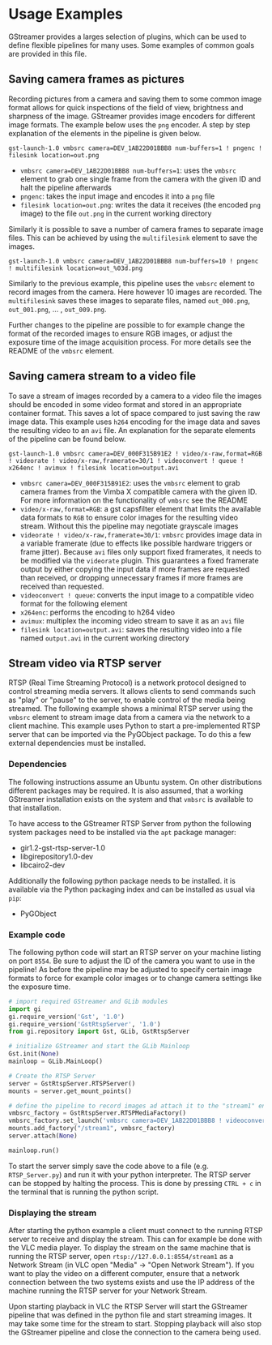 # Usage Examples

GStreamer provides a larges selection of plugins, which can be used to define flexible pipelines for
many uses. Some examples of common goals are provided in this file.

## Saving camera frames as pictures

Recording pictures from a camera and saving them to some common image format allows for quick
inspections of the field of view, brightness and sharpness of the image. GStreamer provides image
encoders for different image formats. The example below uses the `png` encoder. A step by step
explanation of the elements in the pipeline is given below.
```
gst-launch-1.0 vmbsrc camera=DEV_1AB22D01BBB8 num-buffers=1 ! pngenc ! filesink location=out.png
```

- `vmbsrc camera=DEV_1AB22D01BBB8 num-buffers=1`: uses the `vmbsrc` element to grab one single frame
  from the camera with the given ID and halt the pipeline afterwards
- `pngenc`: takes the input image and encodes it into a `png` file
- `filesink location=out.png`: writes the data it receives (the encoded `png` image) to the file
  `out.png` in the current working directory

Similarly it is possible to save a number of camera frames to separate image files. This can be
achieved by using the `multifilesink` element to save the images.
```
gst-launch-1.0 vmbsrc camera=DEV_1AB22D01BBB8 num-buffers=10 ! pngenc ! multifilesink location=out_%03d.png
```

Similarly to the previous example, this pipeline uses the `vmbsrc` element to record images from the
camera. Here however 10 images are recorded. The `multifilesink` saves these images to separate
files, named `out_000.png`, `out_001.png`, ... , `out_009.png`.

Further changes to the pipeline are possible to for example change the format of the recorded images
to ensure RGB images, or adjust the exposure time of the image acquisition process. For more details
see the README of the `vmbsrc` element.

## Saving camera stream to a video file

To save a stream of images recorded by a camera to a video file the images should be encoded in some
video format and stored in an appropriate container format. This saves a lot of space compared to
just saving the raw image data. This example uses `h264` encoding for the image data and saves the
resulting video to an `avi` file. An explanation for the separate elements of the pipeline can be
found below.
```
gst-launch-1.0 vmbsrc camera=DEV_000F315B91E2 ! video/x-raw,format=RGB ! videorate ! video/x-raw,framerate=30/1 ! videoconvert ! queue ! x264enc ! avimux ! filesink location=output.avi
```

- `vmbsrc camera=DEV_000F315B91E2`: uses the `vmbsrc` element to grab camera frames from the Vimba X
  compatible camera with the given ID. For more information on the functionality of `vmbsrc` see the
  README
- `video/x-raw,format=RGB`: a gst capsfilter element that limits the available data formats to `RGB`
  to ensure color images for the resulting video stream. Without this the pipeline may negotiate
  grayscale images
- `videorate ! video/x-raw,framerate=30/1`: `vmbsrc` provides image data in a variable framerate
  (due to effects like possible hardware triggers or frame jitter). Because `avi` files only support
  fixed framerates, it needs to be modified via the `videorate` plugin. This guarantees a fixed
  framerate output by either copying the input data if more frames are requested than received, or
  dropping unnecessary frames if more frames are received than requested.
- `videoconvert ! queue`: converts the input image to a compatible video format for the following
  element
- `x264enc`: performs the encoding to h264 video
- `avimux`: multiplex the incoming video stream to save it as an `avi` file
- `filesink location=output.avi`: saves the resulting video into a file named `output.avi` in the
  current working directory

## Stream video via RTSP server

RTSP (Real Time Streaming Protocol) is a network protocol designed to control streaming media
servers. It allows clients to send commands such as "play" or "pause" to the server, to enable
control of the media being streamed. The following example shows a minimal RTSP server using the
`vmbsrc` element to stream image data from a camera via the network to a client machine. This
example uses Python to start a pre-implemented RTSP server that can be imported via the PyGObject
package. To do this a few external dependencies must be installed.

### Dependencies

The following instructions assume an Ubuntu system. On other distributions different packages may be
required. It is also assumed, that a working GStreamer installation exists on the system and that
`vmbsrc` is available to that installation.

To have access to the GStreamer RTSP Server from python the following system packages need to be
installed via the `apt` package manager:
- gir1.2-gst-rtsp-server-1.0
- libgirepository1.0-dev
- libcairo2-dev

Additionally the following python package needs to be installed. it is available via the Python
packaging index and can be installed as usual via `pip`:
- PyGObject

### Example code

The following python code will start an RTSP server on your machine listing on port `8554`. Be sure
to adjust the ID of the camera you want to use in the pipeline! As before the pipeline may be
adjusted to specify certain image formats to force for example color images or to change camera
settings like the exposure time.

```python
# import required GStreamer and GLib modules
import gi
gi.require_version('Gst', '1.0')
gi.require_version('GstRtspServer', '1.0')
from gi.repository import Gst, GLib, GstRtspServer

# initialize GStreamer and start the GLib Mainloop
Gst.init(None)
mainloop = GLib.MainLoop()

# Create the RTSP Server
server = GstRtspServer.RTSPServer()
mounts = server.get_mount_points()

# define the pipeline to record images ad attach it to the "stream1" endpoint
vmbsrc_factory = GstRtspServer.RTSPMediaFactory()
vmbsrc_factory.set_launch('vmbsrc camera=DEV_1AB22D01BBB8 ! videoconvert ! x264enc speed-preset=ultrafast tune=zerolatency ! rtph264pay name=pay0')
mounts.add_factory("/stream1", vmbsrc_factory)
server.attach(None)

mainloop.run()
```

To start the server simply save the code above to a file (e.g. `RTSP_Server.py`) and run it with
your python interpreter. The RTSP server can be stopped by halting the process. This is done by
pressing `CTRL + c` in the terminal that is running the python script.

### Displaying the stream

After starting the python example a client must connect to the running RTSP server to receive and
display the stream. This can for example be done with the VLC media player. To display the stream on
the same machine that is running the RTSP server, open `rtsp://127.0.0.1:8554/stream1` as a Network
Stream (in VLC open "Media" -> "Open Network Stream"). If you want to play the video on a different
computer, ensure that a network connection between the two systems exists and use the IP address of
the machine running the RTSP server for your Network Stream.

Upon starting playback in VLC the RTSP Server will start the GStreamer pipeline that was defined in
the python file and start streaming images. It may take some time for the stream to start. Stopping
playback will also stop the GStreamer pipeline and close the connection to the camera being used.

